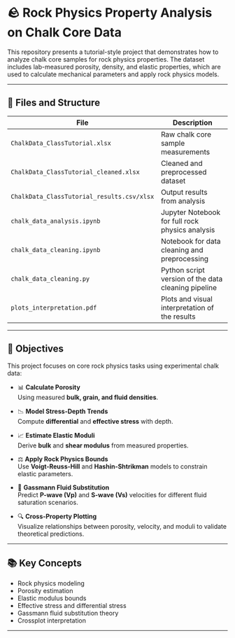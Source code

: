 # 🪨 Rock Physics Property Analysis on Chalk Core Data

This repository presents a tutorial-style project that demonstrates how to analyze chalk core samples for rock physics properties. The dataset includes lab-measured porosity, density, and elastic properties, which are used to calculate mechanical parameters and apply rock physics models.

---

## 📁 Files and Structure

| File | Description |
|------|-------------|
| `ChalkData_ClassTutorial.xlsx` | Raw chalk core sample measurements |
| `ChalkData_ClassTutorial_cleaned.xlsx` | Cleaned and preprocessed dataset |
| `ChalkData_ClassTutorial_results.csv/xlsx` | Output results from analysis |
| `chalk_data_analysis.ipynb` | Jupyter Notebook for full rock physics analysis |
| `chalk_data_cleaning.ipynb` | Notebook for data cleaning and preprocessing |
| `chalk_data_cleaning.py` | Python script version of the data cleaning pipeline |
| `plots_interpretation.pdf` | Plots and visual interpretation of the results |

---

## 🧪 Objectives

This project focuses on core rock physics tasks using experimental chalk data:

- 📊 **Calculate Porosity**  
  Using measured **bulk, grain, and fluid densities**.

- 📉 **Model Stress-Depth Trends**  
  Compute **differential** and **effective stress** with depth.

- 📈 **Estimate Elastic Moduli**  
  Derive **bulk** and **shear modulus** from measured properties.

- ⚖️ **Apply Rock Physics Bounds**  
  Use **Voigt-Reuss-Hill** and **Hashin-Shtrikman** models to constrain elastic parameters.

- 🌊 **Gassmann Fluid Substitution**  
  Predict **P-wave (Vp)** and **S-wave (Vs)** velocities for different fluid saturation scenarios.

- 🔍 **Cross-Property Plotting**  
  Visualize relationships between porosity, velocity, and moduli to validate theoretical predictions.

---

## 📚 Key Concepts

- Rock physics modeling
- Porosity estimation
- Elastic modulus bounds
- Effective stress and differential stress
- Gassmann fluid substitution theory
- Crossplot interpretation

---
